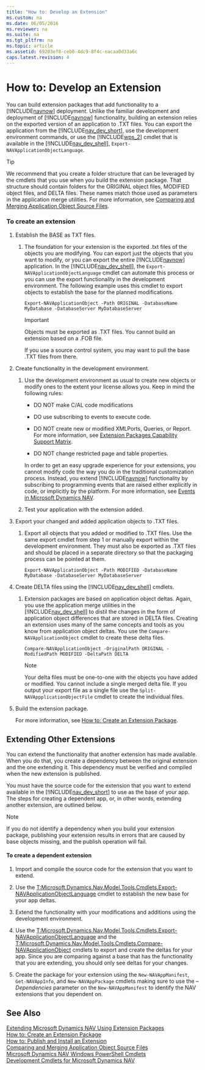```yaml
---
title: "How to: Develop an Extension"
ms.custom: na
ms.date: 06/05/2016
ms.reviewer: na
ms.suite: na
ms.tgt_pltfrm: na
ms.topic: article
ms.assetid: 69203ef8-ceb0-4dc9-8f4c-eacaa0d33a6c
caps.latest.revision: 4
---
```

# How to: Develop an Extension
You can build extension packages that add functionality to a [!INCLUDE[navnow](includes/navnow_md.md)] deployment. Unlike the familiar development and deployment of [!INCLUDE[navnow](includes/navnow_md.md)] functionality, building an extension relies on the exported version of an application to .TXT files. You can export the application from the [!INCLUDE[nav_dev_short](includes/nav_dev_short_md.md)], use the development environment commands, or use the [!INCLUDE[wps_2](includes/wps_2_md.md)] cmdlet that is available in the [!INCLUDE[nav_dev_shell](includes/nav_dev_shell_md.md)], `Export-NAVApplicationObjectLanguage`.  
  
> [!TIP]  
>  We recommend that you create a folder structure that can be leveraged by the cmdlets that you use when you build the extension package. That structure should contain folders for the ORIGINAL object files, MODIFIED object files, and DELTA files. These names match those used as parameters in the application merge utilities. For more information, see [Comparing and Merging Application Object Source Files](Comparing-and-Merging-Application-Object-Source-Files.md).  
  
### To create an extension  
  
1.  Establish the BASE as TXT files.  
  
    1.  The foundation for your extension is the exported .txt files of the objects you are modifying. You can export just the objects that you want to modify, or you can export the entire [!INCLUDE[navnow](includes/navnow_md.md)] application. In the [!INCLUDE[nav_dev_shell](includes/nav_dev_shell_md.md)], the `Export-NAVApplicationObjectLanguage` cmdlet can automate this process or you can use the export functionality in the development environment. The following example uses this cmdlet to export objects to establish the base for the planned modifications.  
  
        ```  
        Export-NAVApplicationObject -Path ORIGINAL -DatabaseName MyDatabase -DatabaseServer MyDatabaseServer  
        ```  
  
        > [!IMPORTANT]  
        >  Objects must be exported as .TXT files. You cannot build an extension based on a .FOB file.  
  
         If you use a source control system, you may want to pull the base .TXT files from there.  
  
2.  Create functionality in the development environment.  
  
    1.  Use the development environment as usual to create new objects or modify ones to the extent your license allows you. Keep in mind the following rules:  
  
        -   DO NOT make C\/AL code modifications  
  
        -   DO use subscribing to events to execute code.  
  
        -   DO NOT create new or modified XMLPorts, Queries, or Report. For more information, see [Extension Packages Capability Support Matrix](Extension-Packages-Capability-Support-Matrix.md).  
  
        -   DO NOT change restricted page and table properties.  
  
         In order to get an easy upgrade experience for your extensions, you cannot modify code the way you do in the traditional customization process. Instead, you extend [!INCLUDE[navnow](includes/navnow_md.md)] functionality by subscribing to programming events that are raised either explicitly in code, or implicitly by the platform. For more information, see [Events in Microsoft Dynamics NAV](Events-in-Microsoft-Dynamics-NAV.md).  
  
    2.  Test your application with the extension added.  
  
3.  Export your changed and added application objects to .TXT files.  
  
    1.  Export all objects that you added or modified to .TXT files. Use the same export cmdlet from step 1 or manually export within the development environment. They must also be exported as .TXT files and should be placed in a separate directory so that the packaging process can be pointed at them.  
  
        ```  
        Export-NAVApplicationObject -Path MODIFIED -DatabaseName MyDatabase -DatabaseServer MyDatabaseServer  
        ```  
  
4.  Create DELTA files using the [!INCLUDE[nav_dev_shell](includes/nav_dev_shell_md.md)] cmdlets.  
  
    1.  Extension packages are based on application object deltas. Again, you use the application merge utilities in the [!INCLUDE[nav_dev_shell](includes/nav_dev_shell_md.md)] to distil the changes in the form of application object differences that are stored in DELTA files. Creating an extension uses many of the same concepts and tools as you know from application object deltas. You use the `Compare-NAVApplicationObject` cmdlet to create these delta files.  
  
        ```  
        Compare-NAVApplicationObject -OriginalPath ORIGINAL -ModifiedPath MODIFIED -DeltaPath DELTA  
        ```  
  
        > [!NOTE]  
        >  Your delta files must be one\-to\-one with the objects you have added or modified. You cannot include a single merged delta file. If you output your export file as a single file use the `Split-NAVAppplicationObjectFile` cmdlet to create the individual files.  
  
5.  Build the extension package.  
  
     For more information, see [How to: Create an Extension Package](../Topic/How%20to:%20Create%20an%20Extension%20Package.md).  
  
## Extending Other Extensions  
 You can extend the functionality that another extension has made available. When you do that, you create a dependency between the original extension and the one extending it. This dependency must be verified and compiled when the new extension is published.  
  
 You must have the source code for the extension that you want to extend available in the [!INCLUDE[nav_dev_short](includes/nav_dev_short_md.md)] to use as the base of your app. The steps for creating a dependent app, or, in other words, extending another extension, are outlined below.  
  
> [!NOTE]  
>  If you do not identify a dependency when you build your extension package, publishing your extension results in errors that are caused by base objects missing, and the publish operation will fail.  
  
#### To create a dependent extension  
  
1.  Import and compile the source code for the extension that you want to extend.  
  
2.  Use the [T:Microsoft.Dynamics.Nav.Model.Tools.Cmdlets.Export\-NAVApplicationObjectLanguage](assetId:///T:Microsoft.Dynamics.Nav.Model.Tools.Cmdlets.Export-NAVApplicationObjectLanguage) cmdlet to establish the new base for your app deltas.  
  
3.  Extend the functionality with your modifications and additions using the development environment.  
  
4.  Use the [T:Microsoft.Dynamics.Nav.Model.Tools.Cmdlets.Export\-NAVApplicationObjectLanguage](assetId:///T:Microsoft.Dynamics.Nav.Model.Tools.Cmdlets.Export-NAVApplicationObjectLanguage) and the [T:Microsoft.Dynamics.Nav.Model.Tools.Cmdlets.Compare\-NAVApplicationObject](assetId:///T:Microsoft.Dynamics.Nav.Model.Tools.Cmdlets.Compare-NAVApplicationObject) cmdlets to export and create the deltas for your app. Since you are comparing against a base that has the functionality that you are extending, you should only see deltas for your changes.  
  
5.  Create the package for your extension using the `New-NAVAppManifest`, `Get-NAVAppInfo`, and `New-NAVAppPackage` cmdlets making sure to use the *–Dependencies* parameter on the `New-NAVAppManifest` to identify the NAV extensions that you dependent on.  
  
## See Also  
 [Extending Microsoft Dynamics NAV Using Extension Packages](Extending-Microsoft-Dynamics-NAV-Using-Extension-Packages.md)   
 [How to: Create an Extension Package](../Topic/How%20to:%20Create%20an%20Extension%20Package.md)   
 [How to: Publish and Install an Extension](../Topic/How%20to:%20Publish%20and%20Install%20an%20Extension.md)   
 [Comparing and Merging Application Object Source Files](Comparing-and-Merging-Application-Object-Source-Files.md)   
 [Microsoft Dynamics NAV Windows PowerShell Cmdlets](Microsoft-Dynamics-NAV-Windows-PowerShell-Cmdlets.md)   
 [Development Cmdlets for Microsoft Dynamics NAV](http://go.microsoft.com/fwlink/?LinkID=510540)